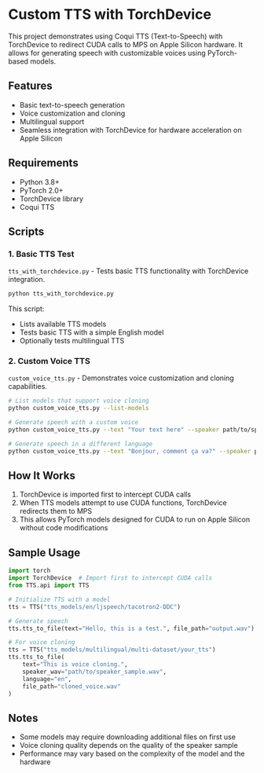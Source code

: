 # Custom TTS with TorchDevice

This project demonstrates using Coqui TTS (Text-to-Speech) with TorchDevice to redirect CUDA calls to MPS on Apple Silicon hardware. It allows for generating speech with customizable voices using PyTorch-based models.

## Features

- Basic text-to-speech generation
- Voice customization and cloning
- Multilingual support
- Seamless integration with TorchDevice for hardware acceleration on Apple Silicon

## Requirements

- Python 3.8+
- PyTorch 2.0+
- TorchDevice library
- Coqui TTS

## Scripts

### 1. Basic TTS Test

`tts_with_torchdevice.py` - Tests basic TTS functionality with TorchDevice integration.

```bash
python tts_with_torchdevice.py
```

This script:
- Lists available TTS models
- Tests basic TTS with a simple English model
- Optionally tests multilingual TTS

### 2. Custom Voice TTS

`custom_voice_tts.py` - Demonstrates voice customization and cloning capabilities.

```bash
# List models that support voice cloning
python custom_voice_tts.py --list-models

# Generate speech with a custom voice
python custom_voice_tts.py --text "Your text here" --speaker path/to/speaker_sample.wav --output samples/output.wav

# Generate speech in a different language
python custom_voice_tts.py --text "Bonjour, comment ça va?" --speaker path/to/speaker_sample.wav --language fr --output samples/french_output.wav
```

## How It Works

1. TorchDevice is imported first to intercept CUDA calls
2. When TTS models attempt to use CUDA functions, TorchDevice redirects them to MPS
3. This allows PyTorch models designed for CUDA to run on Apple Silicon without code modifications

## Sample Usage

```python
import torch
import TorchDevice  # Import first to intercept CUDA calls
from TTS.api import TTS

# Initialize TTS with a model
tts = TTS("tts_models/en/ljspeech/tacotron2-DDC")

# Generate speech
tts.tts_to_file(text="Hello, this is a test.", file_path="output.wav")

# For voice cloning
tts = TTS("tts_models/multilingual/multi-dataset/your_tts")
tts.tts_to_file(
    text="This is voice cloning.",
    speaker_wav="path/to/speaker_sample.wav",
    language="en",
    file_path="cloned_voice.wav"
)
```

## Notes

- Some models may require downloading additional files on first use
- Voice cloning quality depends on the quality of the speaker sample
- Performance may vary based on the complexity of the model and the hardware

